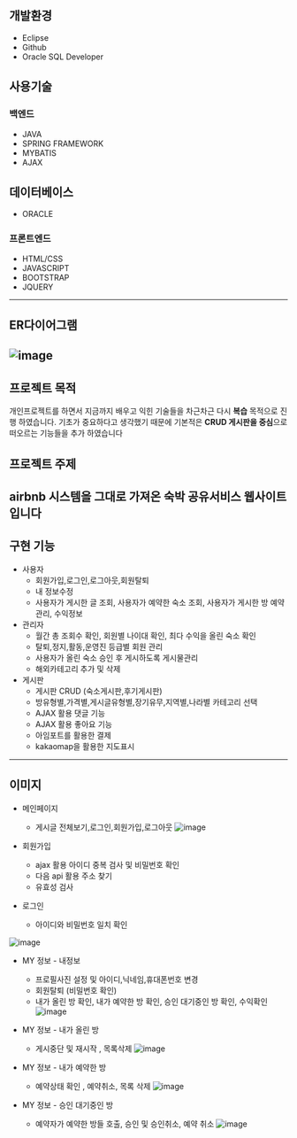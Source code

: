 ## 개발환경

* Eclipse
* Github
* Oracle SQL Developer

## 사용기술

### 백엔드
* JAVA
* SPRING FRAMEWORK
* MYBATIS
* AJAX

## 데이터베이스
* ORACLE

### 프론트엔드
* HTML/CSS
* JAVASCRIPT
* BOOTSTRAP
* JQUERY
---
## ER다이어그램
![image](https://user-images.githubusercontent.com/84512966/183927684-ebc59009-f302-4023-bfb4-0576951deba9.png)
---

## 프로젝트 목적
개인프로젝트를 하면서 지금까지 배우고 익힌 기술들을 차근차근 다시 **복습** 목적으로 진행 하였습니다.
기초가 중요하다고 생각했기 때문에 기본적은 **CRUD 게시판을 중심**으로 떠오르는 기능들을 추가 하였습니다

## 프로젝트 주제
airbnb 시스템을 그대로 가져온 숙박 공유서비스 웹사이트 입니다
---

## 구현 기능
* 사용자
  * 회원가입,로그인,로그아웃,회원탈퇴
  * 내 정보수정
  * 사용자가 게시한 글 조회, 사용자가 예약한 숙소 조회, 사용자가 게시한 방 예약관리, 수익정보
* 관리자
  * 월간 총 조회수 확인, 회원별 나이대 확인, 최다 수익을 올린 숙소 확인
  * 탈퇴,정지,활동,운영진 등급별 회원 관리
  * 사용자가 올린 숙소 승인 후 게시하도록 게시물관리
  * 해외카테고리 추가 및 삭제
* 게시판
  * 게시판 CRUD (숙소게시판,후기게시판)
  * 방유형별,가격별,게시글유형별,장기유무,지역별,나라별 카테고리 선택
  * AJAX 활용 댓글 기능
  * AJAX 활용 좋아요 기능
  * 아임포트를 활용한 결제
  * kakaomap을 활용한 지도표시
---
## 이미지
* 메인페이지
  * 게시글 전체보기,로그인,회원가입,로그아웃
![image](https://user-images.githubusercontent.com/84512966/183959563-9e7b12cb-2c14-4ee0-b0ea-788aa19901b3.png)

* 회원가입
  * ajax 활용 아이디 중복 검사 및 비밀번호 확인
  * 다음 api 활용 주소 찾기
  * 유효성 검사

* 로그인
  * 아이디와 비밀번호 일치 확인

![image](https://user-images.githubusercontent.com/84512966/183961226-56c1eafc-30d8-46b3-bace-ce9d206701ac.png)


* MY 정보 - 내정보
  * 프로필사진 설정 및 아이디,닉네임,휴대폰번호 변경
  * 회원탈퇴 (비밀번호 확인)
  * 내가 올린 방 확인, 내가 예약한 방 확인, 승인 대기중인 방 확인, 수익확인
![image](https://user-images.githubusercontent.com/84512966/184162932-e1b0be0e-144b-40d6-befc-b57ee2365f00.png)

* MY 정보 - 내가 올린 방
  * 게시중단 및 재시작 , 목록삭제
![image](https://user-images.githubusercontent.com/84512966/184163231-11492f68-59fb-402f-8df2-6c4cd6703c19.png)


* MY 정보 - 내가 예약한 방
  * 예약상태 확인 , 예약취소, 목록 삭제
![image](https://user-images.githubusercontent.com/84512966/184163296-d5dbe4d0-1c46-4edc-b55e-9ad4b035fd3d.png)


* MY 정보 - 승인 대기중인 방
  * 예약자가 예약한 방들 호출, 승인 및 승인취소, 예약 취소
![image](https://user-images.githubusercontent.com/84512966/184163379-796f8a90-83af-4896-87a4-0dfbd7b24b64.png)

